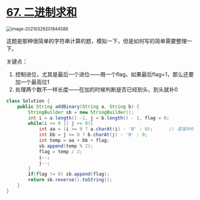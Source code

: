 # [67. 二进制求和](https://leetcode-cn.com/problems/add-binary/)

<img src="C:\Users\surface\AppData\Roaming\Typora\typora-user-images\image-20210329201844589.png" alt="image-20210329201844589" style="zoom: 80%;" />

这题是那种很简单的字符串计算的题，模拟一下，但是如何写的简单需要整理一下。

关键点：

1. 控制进位，尤其是最后一个进位——用一个flag，如果最后flag=1，那么还要加一个最高位1
2. 处理两个数不一样长度——在加的时候判断是否已经到头，到头就补0

```java
class Solution {
    public String addBinary(String a, String b) {
        StringBuilder sb = new StringBuilder();
        int i = a.length() -1, j = b.length() - 1, flag = 0;
        while(i >= 0 || j >= 0){
            int aa = (i >= 0 ? a.charAt(i) - '0' : 0);		// 直接补0
            int bb = j >= 0 ? b.charAt(j) - '0' : 0;
            int temp = aa + bb + flag;
            sb.append(temp % 2);
            flag = temp / 2;
            i--;
            j--;
        }
        if(flag != 0) sb.append(flag);
        return sb.reverse().toString();
    }
}
```

